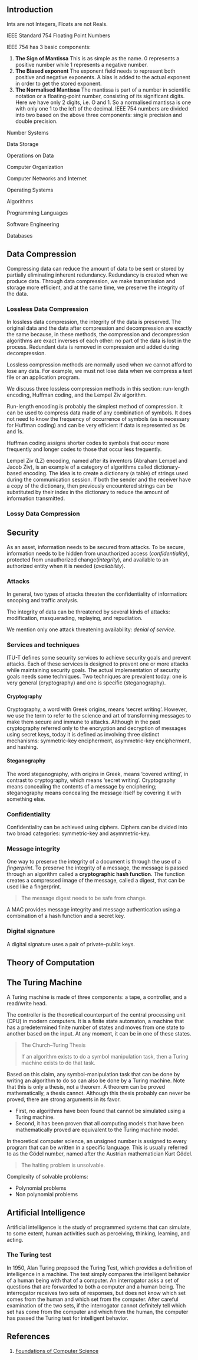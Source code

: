 ## Introduction



Ints are not Integers, Floats are not Reals.



IEEE Standard 754 Floating Point Numbers

IEEE 754 has 3 basic components:

1. **The Sign of Mantissa**
  This is as simple as the name. 0 represents a positive number while 1 represents a negative number.
2. **The Biased exponent**
  The exponent field needs to represent both positive and negative exponents. A bias is added to the actual exponent in order to get the stored exponent.
3. **The Normalised Mantissa**
  The mantissa is part of a number in scientific notation or a floating-point number, consisting of its significant digits. 
  Here we have only 2 digits, i.e. O and 1. So a normalised mantissa is one with only one 1 to the left of the decimal.
  IEEE 754 numbers are divided into two based on the above three components: single precision and double precision.

Number Systems





Data Storage


Operations on Data


Computer Organization

Computer Networks and Internet

Operating Systems

Algorithms

Programming Languages

Software Engineering

Databases

## Data Compression

Compressing data can reduce the amount of data to be sent or stored by partially eliminating inherent redundancy. Redundancy is created when we produce data. 
Through data compression, we make transmission and storage more efficient, and at the same time, we preserve the integrity of the data.

### Lossless Data Compression

In lossless data compression, the integrity of the data is preserved. 
The original data and the data after compression and decompression are exactly the same because, in these methods, the compression and decompression algorithms are exact inverses of each other: no part of the data is lost in the process. 
Redundant data is removed in compression and added during decompression.

Lossless compression methods are normally used when we cannot afford to lose any data. For example, we must not lose data when we compress a text file or an application program.

We discuss three lossless compression methods in this section: run-length encoding, Huffman coding, and the Lempel Ziv algorithm.


Run-length encoding is probably the simplest method of compression. It can be used to compress data made of any combination of symbols. 
It does not need to know the frequency of occurrence of symbols (as is necessary for Huffman coding) and can be very efficient if data is represented as 0s and 1s.


Huffman coding assigns shorter codes to symbols that occur more frequently and longer codes to those that occur less frequently.


Lempel Ziv (LZ) encoding, named after its inventors (Abraham Lempel and Jacob Ziv), is an example of a category of algorithms called dictionary-based encoding. 
The idea is to create a dictionary (a table) of strings used during the communication session. 
If both the sender and the receiver have a copy of the dictionary, then previously encountered strings can be substituted by their index in the dictionary to reduce the amount of information transmitted.

### Lossy Data Compression




## Security

As an asset, information needs to be secured from attacks. 
To be secure, information needs to be hidden from unauthorized access (*confidentiality*), protected from unauthorized change(*integrity*), and available to an authorized entity when it is needed (*availability*).

### Attacks

In general, two types of attacks threaten the confidentiality of information: snooping and traffic analysis.

The integrity of data can be threatened by several kinds of attacks: modification, masquerading, replaying, and repudiation.

We mention only one attack threatening availability: *denial of service*.

### Services and techniques

ITU-T defines some security services to achieve security goals and prevent attacks.
Each of these services is designed to prevent one or more attacks while maintaining security goals. The actual implementation of security goals needs some techniques.
Two techniques are prevalent today: one is very general (cryptography) and one is specific (steganography).

#### Cryptography

Cryptography, a word with Greek origins, means ‘secret writing’. However, we use the term to refer to the science and art of transforming messages to make them secure and immune to attacks. 
Although in the past cryptography referred only to the encryption and decryption of messages using secret keys, today it is defined as involving three distinct mechanisms: symmetric-key encipherment, asymmetric-key encipherment, and hashing.

#### Steganography

The word steganography, with origins in Greek, means ‘covered writing’, in contrast to cryptography, which means ‘secret writing’. 
Cryptography means concealing the contents of a message by enciphering; steganography means concealing the message itself by covering it with something else.

### Confidentiality

Confidentiality can be achieved using ciphers. Ciphers can be divided into two broad categories: symmetric-key and asymmetric-key.

### Message integrity

One way to preserve the integrity of a document is through the use of a *fingerprint*.
To preserve the integrity of a message, the message is passed through an algorithm called a **cryptographic hash function**. 
The function creates a compressed image of the message, called a digest, that can be used like a fingerprint.

> The message digest needs to be safe from change.


A MAC provides message integrity and message authentication using a combination of a hash function and a secret key.

### Digital signature

A digital signature uses a pair of private–public keys.

## Theory of Computation







## The Turing Machine

A Turing machine is made of three components: a tape, a controller, and a read/write head.



The controller is the theoretical counterpart of the central processing unit (CPU) in modern computers. It is a finite state automaton, a machine that has a predetermined finite number of states and moves from one state to another based on the input. 
At any moment, it can be in one of these states.


> The Church–Turing Thesis
> 
> If an algorithm exists to do a symbol manipulation task, then a Turing machine exists to do that task.

Based on this claim, any symbol-manipulation task that can be done by writing an algorithm to do so can also be done by a Turing machine. 
Note that this is only a thesis, not a theorem. A theorem can be proved mathematically, a thesis cannot. Although this thesis probably can never be proved, there are strong arguments in its favor. 
- First, no algorithms have been found that cannot be simulated using a Turing machine. 
- Second, it has been proven that all computing models that have been mathematically proved are equivalent to the Turing machine model.


In theoretical computer science, an unsigned number is assigned to every program that can be written in a specific language. This is usually referred to as the Gödel number, named after the Austrian mathematician Kurt Gödel.


> The halting problem is unsolvable.


Complexity of solvable problems:

- Polynomial problems
- Non polynomial problems


## Artificial Intelligence

Artificial intelligence is the study of programmed systems that can simulate, to some extent, human activities such as perceiving, thinking, learning, and acting.


### The Turing test

In 1950, Alan Turing proposed the Turing Test, which provides a definition of intelligence in a machine. 
The test simply compares the intelligent behavior of a human being with that of a computer. 
An interrogator asks a set of questions that are forwarded to both a computer and a human being. 
The interrogator receives two sets of responses, but does not know which set comes from the human and which set from the computer. 
After careful examination of the two sets, if the interrogator cannot definitely tell which set has come from the computer and which from the human, the computer has passed the Turing test for intelligent behavior.


## References

1. [Foundations of Computer Science]()
